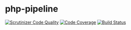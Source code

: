 # php-pipeline

[![Scrutinizer Code Quality](https://scrutinizer-ci.com/g/matteosister/php-pipeline/badges/quality-score.png?b=master)](https://scrutinizer-ci.com/g/matteosister/php-pipeline/?branch=master)
[![Code Coverage](https://scrutinizer-ci.com/g/matteosister/php-pipeline/badges/coverage.png?b=master)](https://scrutinizer-ci.com/g/matteosister/php-pipeline/?branch=master)
[![Build Status](https://scrutinizer-ci.com/g/matteosister/php-pipeline/badges/build.png?b=master)](https://scrutinizer-ci.com/g/matteosister/php-pipeline/build-status/master)
